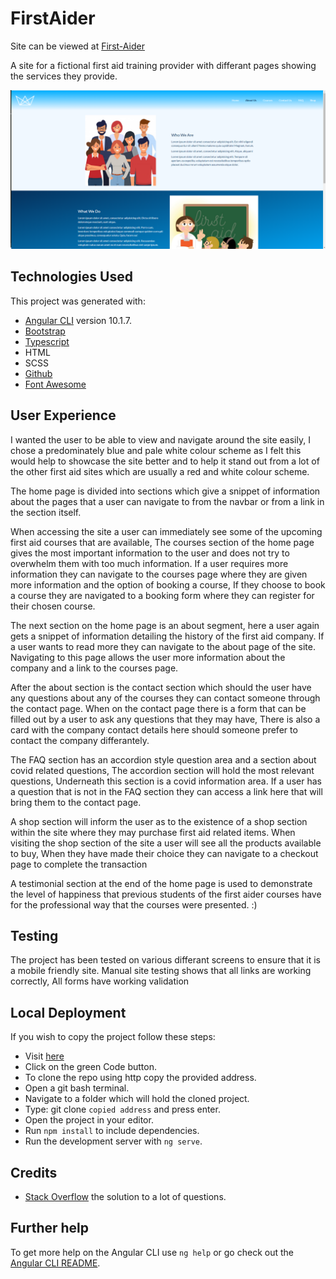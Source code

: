 # FirstAider

Site can be viewed at [First-Aider](https://johnj974.github.io/first-aider)

A site for a fictional first aid training provider with differant pages showing the services they provide.

<img src="src/assets/images/screenshot.png">

## Technologies Used

This project was generated with:

- [Angular CLI](https://github.com/angular/angular-cli) version 10.1.7.
- [Bootstrap](https://getbootstrap.com/)
- [Typescript](https://www.typescriptlang.org/)
- HTML
- SCSS
- [Github](https://github.com/)
- [Font Awesome](https://fontawesome.com/)

## User Experience

I wanted the user to be able to view and navigate around the site easily, I chose a predominately blue and pale white colour scheme as I felt this would help to showcase the site better and to help it stand out from a lot of the other first aid sites which are usually a red and white colour scheme.

The home page is divided into sections which give a snippet of information about the pages that a user can navigate to from the navbar or from a link in the section itself.

When accessing the site a user can immediately see some of the upcoming first aid courses that are available, The courses section of the home page gives the most important information to the user and does not try to overwhelm them with too much information. If a user requires more information they can navigate to the courses page where they are given more information and the option of booking a course, If they choose to book a course they are navigated to a booking form where they can register for their chosen course.

The next section on the home page is an about segment, here a user again gets a snippet of information detailing the history of the first aid company. If a user wants to read more they can navigate to the about page of the site. Navigating to this page allows the user more information about the company and a link to the courses page.

After the about section is the contact section which should the user have any questions about any of the courses they can contact someone through the contact page. When on the contact page there is a form that can be filled out by a user to ask any questions that they may have, There is also a card with the company contact details here should someone prefer to contact the company differantely.

The FAQ section has an accordion style question area and a section about covid related questions, The accordion section will hold the most relevant questions, Underneath this section is a covid information area. If a user has a question that is not in the FAQ section they can access a link here that will bring them to the contact page.

A shop section will inform the user as to the existence of a shop section within the site where they may purchase first aid related items. When visiting the shop section of the site a user will see all the products available to buy, When they have made their choice they can navigate to a checkout page to complete the transaction

A testimonial section at the end of the home page is used to demonstrate the level of happiness that previous students of the first aider courses have for the professional way that the courses were presented. :)

## Testing

The project has been tested on various differant screens to ensure that it is a mobile friendly site. Manual site testing shows that all links are working correctly, All forms have working validation

## Local Deployment

If you wish to copy the project follow these steps:

- Visit [here](https://github.com/johnj974/first-aider)
- Click on the green Code button.
- To clone the repo using http copy the provided address.
- Open a git bash terminal.
- Navigate to a folder which will hold the cloned project.
- Type: git clone `copied address` and press enter.
- Open the project in your editor.
- Run `npm install` to include dependencies.
- Run the development server with `ng serve`.

## Credits

- [Stack Overflow](https://stackoverflow.com/) the solution to a lot of questions.

## Further help

To get more help on the Angular CLI use `ng help` or go check out the [Angular CLI README](https://github.com/angular/angular-cli/blob/master/README.md).
